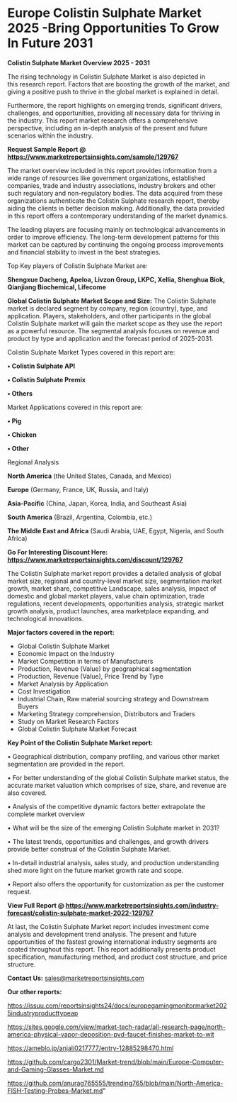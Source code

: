  # Europe Colistin Sulphate Market 2025 -Bring Opportunities To Grow In Future 2031

<Strong> Colistin Sulphate Market Overview 2025 - 2031</strong>

The rising technology in Colistin Sulphate Market is also depicted in this research report. Factors that are boosting the growth of the market, and giving a positive push to thrive in the global market is explained in detail.

Furthermore, the report highlights on emerging trends, significant drivers, challenges, and opportunities, providing all necessary data for thriving in the industry. This report market research offers a comprehensive perspective, including an in-depth analysis of the present and future scenarios within the industry.

<strong>Request Sample Report @ <a href=https://www.marketreportsinsights.com/sample/129767>https://www.marketreportsinsights.com/sample/129767</a></strong>

The market overview included in this report provides information from a wide range of resources like government organizations, established companies, trade and industry associations, industry brokers and other such regulatory and non-regulatory bodies. The data acquired from these organizations authenticate the Colistin Sulphate research report, thereby aiding the clients in better decision making. Additionally, the data provided in this report offers a contemporary understanding of the market dynamics.

The leading players are focusing mainly on technological advancements in order to improve efficiency. The long-term development patterns for this market can be captured by continuing the ongoing process improvements and financial stability to invest in the best strategies.

Top Key players of Colistin Sulphate Market are:

<strong>Shengxue Dacheng, Apeloa, Livzon Group, LKPC, Xellia, Shenghua Biok, Qianjiang Biochemical, Lifecome</strong>

<strong><b>Global Colistin Sulphate Market Scope and Size:</b></strong>
The Colistin Sulphate market is declared segment by company, region (country), type, and application. Players, stakeholders, and other participants in the global Colistin Sulphate market will gain the market scope as they use the report as a powerful resource. The segmental analysis focuses on revenue and product by type and application and the forecast period of 2025-2031.

Colistin Sulphate Market Types covered in this report are:

<strong>• Colistin Sulphate API

• Colistin Sulphate Premix

• Others</strong>

Market Applications covered in this report are:

<strong>• Pig

• Chicken

• Other</strong> 

Regional Analysis

<strong>North America</strong> (the United States, Canada, and Mexico)

<strong>Europe</strong> (Germany, France, UK, Russia, and Italy)

<strong>Asia-Pacific</strong> (China, Japan, Korea, India, and Southeast Asia)

<strong>South America</strong> (Brazil, Argentina, Colombia, etc.)

<strong>The Middle East and Africa</strong> (Saudi Arabia, UAE, Egypt, Nigeria, and South Africa)

<strong>Go For Interesting Discount Here: <a href=https://www.marketreportsinsights.com/discount/129767>https://www.marketreportsinsights.com/discount/129767</a></strong>

The Colistin Sulphate market report provides a detailed analysis of global market size, regional and country-level market size, segmentation market growth, market share, competitive Landscape, sales analysis, impact of domestic and global market players, value chain optimization, trade regulations, recent developments, opportunities analysis, strategic market growth analysis, product launches, area marketplace expanding, and technological innovations.

<strong><b>Major factors covered in the report:</b></strong>
<ul>
  <li>Global Colistin Sulphate Market </li>
  <li>Economic Impact on the Industry</li>
  <li>Market Competition in terms of Manufacturers</li>
  <li>Production, Revenue (Value) by geographical segmentation</li>
  <li>Production, Revenue (Value), Price Trend by Type</li>
  <li>Market Analysis by Application</li>
  <li>Cost Investigation</li>
  <li>Industrial Chain, Raw material sourcing strategy and Downstream Buyers</li>
  <li>Marketing Strategy comprehension, Distributors and Traders</li>
  <li>Study on Market Research Factors</li>
  <li>Global Colistin Sulphate Market Forecast</li>
</ul>

<strong><b>Key Point of the Colistin Sulphate Market report:</b></strong>

• Geographical distribution, company profiling, and various other market segmentation are provided in the report.

• For better understanding of the global Colistin Sulphate market status, the accurate market valuation which comprises of size, share, and revenue are also covered.

• Analysis of the competitive dynamic factors better extrapolate the complete market overview

• What will be the size of the emerging Colistin Sulphate market in 2031?

• The latest trends, opportunities and challenges, and growth drivers provide better construal of the Colistin Sulphate Market.

• In-detail industrial analysis, sales study, and production understanding shed more light on the future market growth rate and scope.

• Report also offers the opportunity for customization as per the customer request.

<strong><b>View Full Report @ <a href=https://www.marketreportsinsights.com/industry-forecast/colistin-sulphate-market-2022-129767>https://www.marketreportsinsights.com/industry-forecast/colistin-sulphate-market-2022-129767</a></b></strong>


At last, the Colistin Sulphate Market report includes investment come analysis and development trend analysis. The present and future opportunities of the fastest growing international industry segments are coated throughout this report. This report additionally presents product specification, manufacturing method, and product cost structure, and price structure.

<strong>Contact Us:</strong>
sales@marketreportsinsights.com

<strong>Our other reports:</strong>

<a href=https://issuu.com/reportsinsights24/docs/europegamingmonitormarket2025industryproducttypeap>https://issuu.com/reportsinsights24/docs/europegamingmonitormarket2025industryproducttypeap</a>

<a href=https://sites.google.com/view/market-tech-radar/all-research-page/north-america-physical-vapor-deposition-pvd-faucet-finishes-market-to-wit>https://sites.google.com/view/market-tech-radar/all-research-page/north-america-physical-vapor-deposition-pvd-faucet-finishes-market-to-wit</a>

<a href=https://ameblo.jp/anjali0217777/entry-12885298470.html>https://ameblo.jp/anjali0217777/entry-12885298470.html</a>

<a href=https://github.com/cargo2301/Market-trend/blob/main/Europe-Computer-and-Gaming-Glasses-Market.md>https://github.com/cargo2301/Market-trend/blob/main/Europe-Computer-and-Gaming-Glasses-Market.md</a>

<a href=https://github.com/anurag765555/trending765/blob/main/North-America-FISH-Testing-Probes-Market.md>https://github.com/anurag765555/trending765/blob/main/North-America-FISH-Testing-Probes-Market.md</a>"

